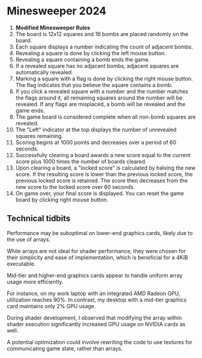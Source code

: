 # Minesweeper 2024

1. **Modified Minesweeper Rules**
2. The board is 12x12 squares and 16 bombs are placed randomly on the board.
3. Each square displays a number indicating the count of adjacent bombs.
4. Revealing a square is done by clicking the left mouse button.
5. Revealing a square containing a bomb ends the game.
6. If a revealed square has no adjacent bombs, adjacent squares are automatically revealed.
7. Marking a square with a flag is done by clicking the right mouse button. The flag indicates that you believe the square contains a bomb.
8. If you click a revealed square with a number and the number matches the flags around it, all remaining squares around the number will be revealed. If any flags are misplaced, a bomb will be revealed and the game ends.
9. The game board is considered complete when all non-bomb squares are revealed.
10. The "Left" indicator at the top displays the number of unrevealed squares remaining.
11. Scoring begins at 1000 points and decreases over a period of 60 seconds.
12. Successfully clearing a board awards a new score equal to the current score plus 1000 times the number of boards cleared.
13. Upon clearing a board, a "locked score" is calculated by halving the new score. If the resulting score is lower than the previous locked score, the previous locked score is retained. The score then decreases from the new score to the locked score over 60 seconds.
14. On game over, your final score is displayed. You can reset the game board by clicking right mouse button.

## Technical tidbits

Performance may be suboptimal on lower-end graphics cards, likely due to the use of arrays.

While arrays are not ideal for shader performance, they were chosen for their simplicity and ease of implementation, which is beneficial for a 4KiB executable.

Mid-tier and higher-end graphics cards appear to handle uniform array usage more efficiently.

For instance, on my work laptop with an integrated AMD Radeon GPU, utilization reaches 90%. In contrast, my desktop with a mid-tier graphics card maintains only 2% GPU usage.

During shader development, I observed that modifying the array within shader execution significantly increased GPU usage on NVIDIA cards as well.

A potential optimization could involve rewriting the code to use textures for communicating game state, rather than arrays.